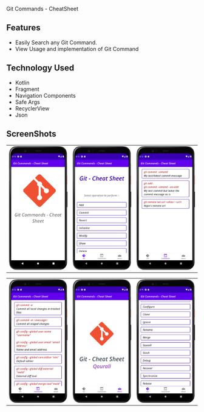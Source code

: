 Git Commands - CheatSheet

## Features
- Easily Search any Git Command. 
- View Usage and implementation of Git Command

## Technology Used
- Kotlin
- Fragment
- Navigation Components
- Safe Args
- RecyclerView
- Json

## ScreenShots

| | | |
|:----:|:----:|:----:|
| <img alt="SS_1" src="ScreenShots/001.png"> | <img alt="SS_2" src="ScreenShots/002.png"> | <img alt="SS_3" src="ScreenShots/003.png"> |

| | | |
|:----:|:----:|:----:|
|<img alt="SS_6" src="ScreenShots/004.png"> | <img alt="SS_1" src="ScreenShots/005.png"> | <img alt="SS_1" src="ScreenShots/006.png"> |
